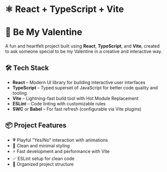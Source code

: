 # ⚛️ React + TypeScript + Vite
# 💌 Be My Valentine 

A fun and heartfelt project built using **React**, **TypeScript**, and **Vite**, created to ask someone special to be my Valentine in a creative and interactive way.

## 🛠️ Tech Stack

- **React** – Modern UI library for building interactive user interfaces  
- **TypeScript** – Typed superset of JavaScript for better code quality and tooling  
- **Vite** – Lightning-fast build tool with Hot Module Replacement  
- **ESLint** – Code linting with customizable rules  
- **SWC** or **Babel** – For fast refresh (configurable via Vite plugins)

## 📦 Project Features

- 💗 Playful "Yes/No" interaction with animations  
- 🎨 Clean and minimal styling  
- ⚡ Fast development and performance with Vite  
- ✅ ESLint setup for clean code  
- 📁 Organized project structure
